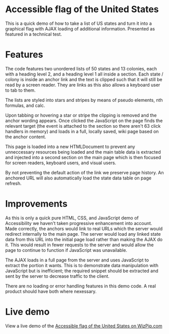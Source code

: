 # Accessible flag of the United States

This is a quick demo of how to take a list of US states and turn it into a graphical flag with AJAX loading of additional information. Presented as featured in a technical test.

# Features

The code features two unordered lists of 50 states and 13 colonies, each with a heading level 2, and a heading level 1 all inside a section. Each state / colony is inside an anchor link and the text is clipped such that it will still be read by a screen reader. They are links as this also allows a keyboard user to tab to them.

The lists are styled into stars and stripes by means of pseudo elements, nth formulas, and calc.

Upon tabbing or hovering a star or stripe the clipping is removed and the anchor wording appears. Once clicked the JavaScript on the page finds the relevant target (the event is attached to the section so there aren't 63 click handlers in memory) and loads in a full, locally saved, wiki page based on the anchor content.

This page is loaded into a new HTMLDocument to prevent any unneccessary resources being loaded and the main table data is extracted and injected into a second section on the main page which is then focused for screen readers, keyboard users, and visual users.

By not preventing the default action of the link we preserve page history. An anchored URL will also automatically load the state data table on page refresh.

# Improvements

As this is only a quick pure HTML, CSS, and JavaScript demo of Accessibility we haven't taken progressive enhancement into account. Made correctly, the anchors would link to real URLs which the server would redirect internally to the main page. The server would load any linked state data from this URL into the initial page load rather than making the AJAX do it. This would result in fewer requests to the server and would allow the page to continue to function if JavaScript was unavailable.

The AJAX loads in a full page from the server and uses JavaScript to extract the portion it wants. This is to demonstrate data manipulation with JavaScript but is inefficient; the required snippet should be extracted and sent by the server to decrease traffic to the client.

There are no loading or error handling features in this demo code. A real product should have both where nexessary.

# Live demo

View a live demo of the [Accessible flag of the United States on WizPip.com](https://wizpip.com/demo/us-flag/)